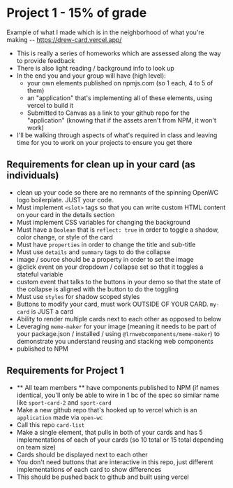 # Project 1 - 15% of grade
Example of what I made which is in the neighborhood of what you're making -- https://drew-card.vercel.app/
- This is really a series of homeworks which are assessed along the way to provide feedback
- There is also light reading / background info to look up
- In the end you and your group will have (high level):
  - your own elements published on npmjs.com (so 1 each, 4 to 5 of them)
  - an "application" that's implementing all of these elements, using vercel to build it
  - Submitted to Canvas as a link to your github repo for the "application" (knowing that if the assets aren't from NPM, it won't work)
- I'll be walking through aspects of what's required in class and leaving time for you to work on your projects to ensure you get there

## Requirements for clean up in your card (as individuals)
- clean up your code so there are no remnants of the spinning OpenWC logo boilerplate. JUST your code.
- Must implement `<slot>` tags so that you can write custom HTML content on your card in the details section
- Must implement CSS variables for changing the background
- Must have a `Boolean` that is `reflect: true` in order to toggle a shadow, color change, or style of the card
- Must have `properties` in order to change the title and sub-title
- Must use `details` and `summary` tags to do the collapse
- image / source should be a property in order to set the image
- @click event on your dropdown / collapse set so that it toggles a stateful variable
- custom event that talks to the buttons in your demo so that the state of the collapse is aligned with the button to do the toggling
- Must use `styles` for shadow scoped styles
- Buttons to modify your card, must work OUTSIDE OF YOUR CARD. `my-card` is JUST a card
- Ability to render multiple cards next to each other as opposed to below
- Leveraging `meme-maker` for your image (meaning it needs to be part of your package.json / installed / using `@lrnwebcomponents/meme-maker`) to demonstrate you understand reusing and stacking web components
- published to NPM

## Requirements for Project 1
- ** All team members ** have components published to NPM (if names identical, you'll only be able to wire in 1 bc of the spec so similar name like `sport-card-2` and `sport-card`
- Make a new github repo that's hooked up to vercel which is an `application` made via `open-wc`
- Call this repo `card-list`
- Make a single element, that pulls in both of your cards and has 5 implementations of each of your cards (so 10 total or 15 total depending on team size)
- Cards should be displayed next to each other
- You don't need buttons that are interactive in this repo, just different implementations of each card to show differences
- This should be pushed back to github and built using vercel
